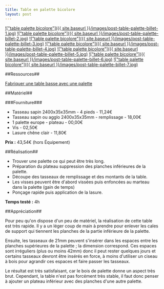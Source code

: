 ```yaml
---
title: Table en palette bicolore
layout: post
---
```


[!["table palette bicolore"]({{ site.baseurl }}/images/post-table-palette-billet-1.jpg)](/images/post-table-palette-billet-1.jpg)
[!["table palette bicolore"]({{ site.baseurl }}/images/post-table-palette-billet-2.jpg)](/images/post-table-palette-billet-2.jpg)
[!["table palette bicolore"]({{ site.baseurl }}/images/post-table-palette-billet-3.jpg)](/images/post-table-palette-billet-3.jpg)
[!["table palette bicolore"]({{ site.baseurl }}/images/post-table-palette-billet-4.jpg)](/images/post-table-palette-billet-4.jpg)
[!["table palette bicolore"]({{ site.baseurl }}/images/post-table-palette-billet-5.jpg)](/images/post-table-palette-billet-5.jpg)
[!["table palette bicolore"]({{ site.baseurl }}/images/post-table-palette-billet-6.jpg)](/images/post-table-palette-billet-6.jpg)
[!["table palette bicolore"]({{ site.baseurl }}/images/post-table-palette-billet-7.jpg)](/images/post-table-palette-billet-7.jpg)

##Ressources##

[Fabriquer une table basse avec une palette](https://www.youtube.com/watch?v=-M2h8tLF-EA)

##Matériel##

###Fourniture###

 * Tasseau sapin 2400x35x35mm 			- 4 pieds		  - 11,24€	
 * Tasseau sapin ou agglo 2400x35x35mm 	- remplissage	  - 18,00€	
 * 1 palette europe						- plateau		  - 00,00€
 * Vis													  - 02,50€
 * Lasure chêne clair 							  		  - 11,80€

 **Prix :** 43,54€ (hors Équipement) 

##Réalisation##

 * Trouver une palette ce qui peut être très long.
 * Préparation du plateau suppression des planches inférieures de la palette.
 * Découpe des tasseaux de remplissage et des montants de la table.
 * Les visses peuvent être d'abord vissées puis enfoncées au marteau dans la palette (gain de temps)
 * Ponçage rapide puis application de la lasure.

 **Temps testé :** 4h 

##Appréciation##

Pour peu qu'on dispose d'un peu de matériel, la réalisation de cette table est très rapide. Il y a un léger coup de main à prendre pour enlever les cales de support qui tiennent les planches de la partie inférieure de la palette.

Ensuite, les tasseaux de 21mm peuvent s'insérer dans les espaces entre les planches supérieures de la palette ; la dimension correspond. Ces espaces sont irréguliers (plus ou moins 42mm) donc il peut rester quelques jours et certains tasseaux devront être insérés en force, à moins d'utiliser un ciseau à bois pour agrandir ces espaces et faire passer les tasseaux.

Le résultat est très satisfaisant, car le bois de palette donne un aspect très brut. Cependant, la table n'est pas forcément très stable, il faut donc penser à ajouter un plateau inférieur avec des planches d'une autre palette.



